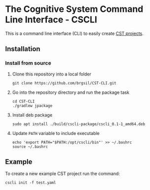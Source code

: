 # The Cognitive System Command Line Interface - CSCLI

This is a command line interface (CLI) to easily create [CST projects](https://cst.fee.unicamp.br).

## Installation

### Install from source

1. Clone this repository into a local folder
    ```shell
   git clone https://github.com/brgsil/CST-CLI.git
   ```
2. Go into the repository directory and run the package task
   ```shell
   cd CST-CLI
   ./gradlew jpackage
   ```
3. Install deb package
   ```shell
   sudo apt install ./build/cscli-package/cscli_0.1-1_amd64.deb
   ```
4. Update `PATH` variable to include executable
   ```shell
   echo 'export PATH="$PATH:/opt/cscli/bin"' >> ~/.bashrc
   source ~/.bashrc
   ```

## Example

To create a new example CST project run the command:
```shell
cscli init -f test.yaml
```